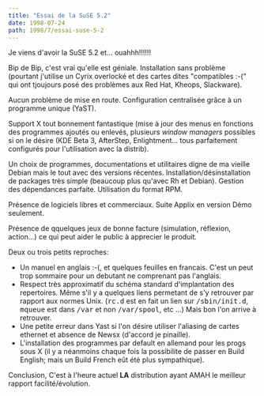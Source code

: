 ```yaml
---
title: "Essai de la SuSE 5.2"
date: 1998-07-24
path: 1998/7/essai-suse-5-2
---
```


<P>
Je viens d'avoir la SuSE 5.2 et... ouahhh!!!!!!
</P>

<P>
Bip de Bip, c'est vrai qu'elle est géniale. Installation sans problème
(pourtant j'utilise un Cyrix overlocké et des cartes dites "compatibles
:-(" qui ont tjoujours  posé des problèmes aux Red Hat, Kheops, Slackware).
</P>

<P>
Aucun problème de mise en route.  Configuration centralisée grâce à un
programme unique (YaST).
</P>

<P>
Support X tout bonnement fantastique (mise à jour des menus en fonctions
des programmes  ajoutés ou enlevés, plusieurs <EM>window managers</EM>
possibles si on le désire (KDE Beta 3, AfterStep, Enlightment... tous
parfaitement configurés pour l'utilisation avec la distrib).
</P>

<P>
Un choix de programmes, documentations et utilitaires digne de ma vieille
Debian mais le tout avec des versions récentes.
Installation/désinstallation de packages très simple (beaucoup plus
qu'avec Rh et Debian). Gestion des dépendances parfaite. Utilisation du
format RPM.
</P>

<P>
Présence de logiciels libres et commerciaux. Suite Applix en
version Démo seulement.
</P>

<P>
Présence de qquelques jeux de bonne facture (simulation, réflexion, action...)
ce qui peut aider le public à apprecier le produit.
</P>

<P>
Deux ou trois petits reproches:
</P>

<UL>

<LI>Un manuel en anglais :-(, et quelques feuilles en francais. C'est
un peut trop sommaire pour un debutant ne comprenant pas l'anglais.
<LI>Respect très approximatif du schéma standard d'implantation des
repertoires. Même s'il y a quelques liens permetant de s'y retrouver
par rapport aux normes Unix.  (<TT>rc.d</TT> est en fait un lien sur
<TT>/sbin/init.d</TT>, <TT>mqueue</TT> est dans <TT>/var</TT> et non
<TT>/var/spool</TT>, etc ...)  Mais bon l'on arrive à retrouver.
<LI>Une petite erreur dans Yast si l'on désire utiliser l'aliasing de
cartes ethernet et absence de Newsx (d'accord je pinaille).
<LI>L'installation des programmes par default en allemand pour les progs
sous X (il y a néanmoins chaque fois la possibilite de passer en Build
English; mais un Build French eût été plus sympathique).
</UL>

<P>
Conclusion, C'est à l'heure actuel <B>LA</B> distribution ayant AMAH le
meilleur rapport facilité/évolution.
</P>


